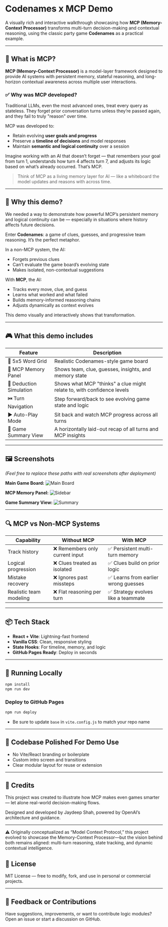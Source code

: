 # Codenames x MCP Demo

A visually rich and interactive walkthrough showcasing how **MCP (Memory-Context Processor)** transforms multi-turn decision-making and contextual reasoning, using the classic party game **Codenames** as a practical example.

---

## 🧠 What is MCP?

**MCP (Memory-Context Processor)** is a model-layer framework designed to provide AI systems with persistent memory, stateful reasoning, and long-horizon contextual awareness across multiple user interactions.

### ✅ Why was MCP developed?

Traditional LLMs, even the most advanced ones, treat every query as stateless. They forget prior conversation turns unless they’re passed again, and they fail to truly "reason" over time.

MCP was developed to:

* Retain evolving **user goals and progress**
* Preserve a **timeline of decisions** and model responses
* Maintain **semantic and logical continuity** over a session

Imagine working with an AI that doesn’t forget — that remembers your goal from turn 1, understands how turn 4 affects turn 7, and adjusts its logic based on what’s already occurred. That’s MCP.

> Think of MCP as a living memory layer for AI — like a whiteboard the model updates and reasons with across time.

---

## 🤔 Why this demo?

We needed a way to demonstrate how powerful MCP’s persistent memory and logical continuity can be — especially in situations where history affects future decisions.

Enter **Codenames**: a game of clues, guesses, and progressive team reasoning. It’s the perfect metaphor.

In a non-MCP system, the AI:

* Forgets previous clues
* Can’t evaluate the game board’s evolving state
* Makes isolated, non-contextual suggestions

With **MCP**, the AI:

* Tracks every move, clue, and guess
* Learns what worked and what failed
* Builds memory-informed reasoning chains
* Adjusts dynamically as context evolves

This demo visually and interactively shows that transformation.

---

## 🎮 What this demo includes

| Feature                 | Description                                                            |
| ----------------------- | ---------------------------------------------------------------------- |
| 🎯 5x5 Word Grid        | Realistic Codenames-style game board                                   |
| 🧠 MCP Memory Panel     | Shows team, clue, guesses, insights, and memory state                  |
| 🔎 Deduction Simulation | Shows what MCP "thinks" a clue might relate to, with confidence levels |
| ⏮️ Turn Navigation      | Step forward/back to see evolving game state and logic                 |
| ▶️ Auto-Play Mode       | Sit back and watch MCP progress across all turns                       |
| 🧾 Game Summary View    | A horizontally laid-out recap of all turns and MCP insights            |

---

## 🖼 Screenshots

*(Feel free to replace these paths with real screenshots after deployment)*

**Main Game Board:**
![Main Board](screenshots/game-board.png)

**MCP Memory Panel:**
![Sidebar](screenshots/sidebar-memory.png)

**Game Summary View:**
![Summary](screenshots/summary-cards.png)

---

## 🔍 MCP vs Non-MCP Systems

| Capability              | Without MCP                    | With MCP                            |
| ----------------------- | ------------------------------ | ----------------------------------- |
| Track history           | ❌ Remembers only current input | ✅ Persistent multi-turn memory      |
| Logical progression     | ❌ Clues treated as isolated    | ✅ Clues build on prior logic        |
| Mistake recovery        | ❌ Ignores past missteps        | ✅ Learns from earlier wrong guesses |
| Realistic team modeling | ❌ Flat reasoning per turn      | ✅ Strategy evolves like a teammate  |

---

## 📦 Tech Stack

* **React + Vite**: Lightning-fast frontend
* **Vanilla CSS**: Clean, responsive styling
* **State Hooks**: For timeline, memory, and logic
* **GitHub Pages Ready**: Deploy in seconds

---

## 🚀 Running Locally

```bash
npm install
npm run dev
```

### Deploy to GitHub Pages

```bash
npm run deploy
```

* Be sure to update `base` in `vite.config.js` to match your repo name

---

## 🧼 Codebase Polished For Demo Use

* No Vite/React branding or boilerplate
* Custom intro screen and transitions
* Clear modular layout for reuse or extension

---

## 👏 Credits

This project was created to illustrate how MCP makes even games smarter — let alone real-world decision-making flows.

Designed and developed by Jaydeep Shah, powered by OpenAI’s architecture and guidance.

---

⚠️ Originally conceptualized as “Model Context Protocol,” this project evolved to showcase the Memory-Context Processor—but the vision behind both remains aligned: multi-turn reasoning, state tracking, and dynamic contextual intelligence.


## 📄 License

MIT License — free to modify, fork, and use in personal or commercial projects.

---

## 💬 Feedback or Contributions

Have suggestions, improvements, or want to contribute logic modules? Open an issue or start a discussion on GitHub.

